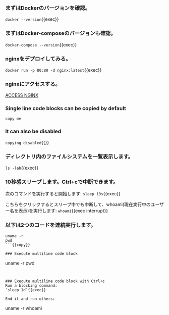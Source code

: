 ### まずはDockerのバージョンを確認。
`docker --version`{{exec}}
### まずはDocker-composeのバージョンも確認。
`docker-compose --version`{{exec}}
### nginxをデプロイしてみる。
`docker run -p 80:80 -d nginx:latest`{{exec}}

### nginxにアクセスする。
[ACCESS NGINX]({{TRAFFIC_HOST1_80}})

### Single line code blocks can be copied by default
`copy me`

### It can also be disabled
`copying disabled`{{}}

### ディレクトリ内のファイルシステムを一覧表示します。
`ls -lah`{{exec}}

### 10秒感スリープします。Ctrl+cで中断できます。
次のコマンドを実行すると開始します:
`sleep 10s`{{exec}}

こちらをクリックするとスリープ中でも中断して、whoami(現在実行中のユーザー名を表示)を実行します:
`whoami`{{exec interrupt}}

### 以下は2つのコードを連続実行します。
```
uname -r
pwd
```{{copy}}

### Execute multiline code block

```
uname -r
pwd
```{{exec}}


### Execute multiline code block with Ctrl+c
Run a blocking command:
`sleep 1d`{{exec}}

End it and run others:
```
uname -r
whoami
```{{exec interrupt}}
